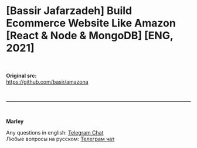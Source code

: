 # [Bassir Jafarzadeh] Build Ecommerce Website Like Amazon [React & Node & MongoDB] [ENG, 2021]

<br/>

**Original src:**  
https://github.com/basir/amazona

<br/>

---

<br/>

**Marley**

Any questions in english: <a href="https://jsdev.org/chat/">Telegram Chat</a>  
Любые вопросы на русском: <a href="https://jsdev.ru/chat/">Телеграм чат</a>